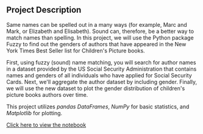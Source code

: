 ## Project Description
Same names can be spelled out in a many ways (for example, Marc and Mark, or Elizabeth and Elisabeth). Sound can, therefore, be a better way to match names than spelling. In this project, we will use the Python package Fuzzy to find out the genders of authors that have appeared in the New York Times Best Seller list for Children's Picture books.

First, using fuzzy (sound) name matching, you will search for author names in a dataset provided by the US Social Security Administration that contains names and genders of all individuals who have applied for Social Security Cards. Next, we'll aggregate the author dataset by including gender. Finally, we will use the new dataset to plot the gender distribution of children's picture books authors over time.

This project utilizes *pandas DataFrames*, *NumPy* for basic statistics, and *Matplotlib* for plotting.

[Click here to view the notebook](https://github.com/saifali-patel/DataScience/blob/main/Name%20Game:%20Gender%20Prediction%20using%20Sound/notebook.ipynb)
